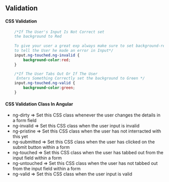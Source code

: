 ## Validation 

#### CSS Validation

```css
    /*If The User's Input Is Not Correct set 
    the background to Red
    
    To give your user a great exp always make sure to set background-red 
    to tell the User he made an error in Input*/
    input.ng-touched.ng-invalid {
        background-color:red;
    }

    /*If The User Tabs Out Or If The User
     Enters Something Correctly set the background to Green */
    input.ng-touched.ng-valid {
        background-color:green;
    }
```


#### CSS Validation Class In Angular

- ng-dirty => Set this CSS class whenever the user changes the details in a form field
- ng-invalid => Set this CSS class when the user input is invalid
- ng-pristine => Set this CSS class when the user has not interracted with this yet
- ng-submitted => Set this CSS class when the user has clicked on the submit button within a form
- ng-touched => Set this CSS class when the user has tabbed out from the input field within a form
- ng-untouched => Set this CSS class when the user has not tabbed out from the input field within a form
- ng-valid => Set this CSS class when the user input is valid